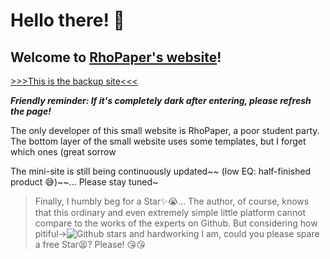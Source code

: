 Hello there! 👋
===

Welcome to [RhoPaper's website](https://rhopaper.github.io "Click me!!!")!
---

[>>>This is the backup site<<<](https://s3.tebi.io/rhopaper/index.html "I'm just a benchwarmer QwQ")
 
***Friendly reminder: If it's completely dark after entering, please refresh the page!***
 
The only developer of this small website is RhoPaper, a poor student party. The bottom layer of the small website uses some templates, but I forget which ones (great sorrow
 
The mini-site is still being continuously updated~~ (low EQ: half-finished product 😅)~~... Please stay tuned~
 
>Finally, I humbly beg for a Star✨😭... The author, of course, knows that this ordinary and even extremely simple little platform cannot compare to the works of the experts on Github. But considering how pitiful->![Github stars](https://img.shields.io/github/stars/DWCTOD/interview.svg)
 and hardworking I am, could you please spare a free Star😫? Please! 😘😘
